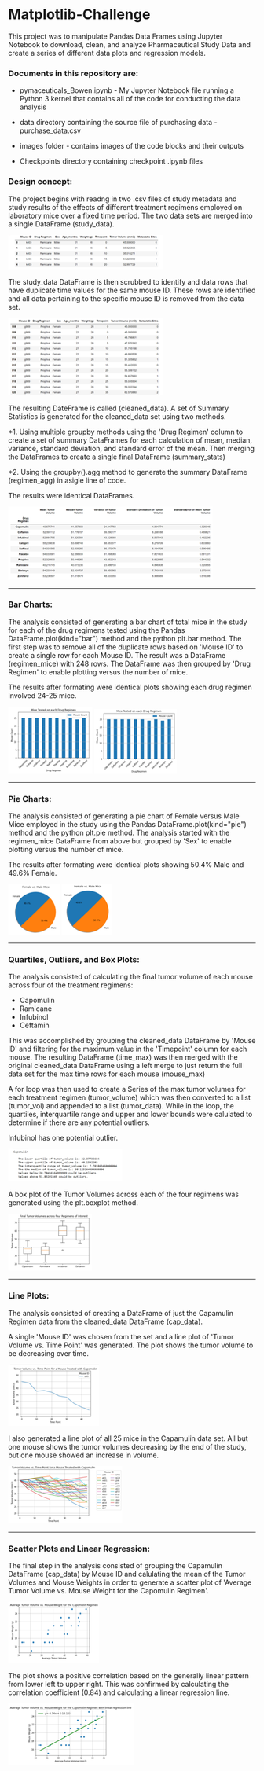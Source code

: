 # Matplotlib-Challenge

This project was to manipulate Pandas Data Frames using Jupyter Notebook to download, clean, and analyze Pharmaceutical Study Data and create a series of different data plots and regression models.


### Documents in this repository are:

* pymaceuticals_Bowen.ipynb - My Jupyter Notebook file running a Python 3 kernel that contains all of the code for conducting the data analysis 

* data directory containing the source file of purchasing data - purchase_data.csv

* images folder - contains images of the code blocks and their outputs

* Checkpoints directory containing checkpoint .ipynb files


### Design concept:

The project begins with readng in two .csv files of study metadata and study results of the effects of different treatment regimens employed on laboratory mice over a fixed time period. The two data sets are merged into a single DataFrame (study_data). 

![alt tag](https://github.com/robertjbowen/matplotlib-challenge/blob/main/images/Picture1.png)

The study_data DataFrame is then scrubbed to identify and data rows that have duplicate time values for the same mouse ID. These rows are identified and all data pertaining to the specific mouse ID is removed from the data set. 

![alt tag](https://github.com/robertjbowen/matplotlib-challenge/blob/main/images/Picture2.png)

The resulting DateFrame is called (cleaned_data). A set of Summary Statistics is generated for the cleaned_data set using two methods. 

*1. Using multiple groupby methods using the 'Drug Regimen' column to create a set of summary DataFrames for each calculation of mean, median, variance, standard deviation, and standard error of the mean. Then merging the DataFrames to create a single final DataFrame (summary_stats)

*2. Using the groupby().agg method to generate the summary DataFrame (regimen_agg) in asigle line of code.

The results were identical DataFrames.

![alt tag](https://github.com/robertjbowen/matplotlib-challenge/blob/main/images/Picture3.png)

***
### Bar Charts:


The analysis consisted of generating a bar chart of total mice in the study for each of the drug regimens tested using the Pandas DataFrame.plot(kind="bar") method and the python plt.bar method. The first step was to remove all of the duplicate rows based on 'Mouse ID' to create a single row for each Mouse ID. The result was a DataFrame (regimen_mice) with 248 rows. The DataFrame was then grouped by 'Drug Regimen' to enable plotting versus the number of mice.

The results after formating were identical plots showing each drug regimen involved 24-25 mice.

![alt tag](https://github.com/robertjbowen/matplotlib-challenge/blob/main/images/Picture4_Pandas.png) ![alt tag](https://github.com/robertjbowen/matplotlib-challenge/blob/main/images/Picture5_Plot.png)

***
### Pie Charts:


The analysis consisted of generating a pie chart of Female versus Male Mice employed in the study using the Pandas DataFrame.plot(kind="pie") method and the python plt.pie method. The analysis started with the regimen_mice DataFrame from above but grouped by 'Sex' to enable plotting versus the number of mice.

The results after formating were identical plots showing 50.4% Male and 49.6% Female.

![alt tag](https://github.com/robertjbowen/matplotlib-challenge/blob/main/images/Picture6_Pandas.png) ![alt tag](https://github.com/robertjbowen/matplotlib-challenge/blob/main/images/Picture7_Pie.png)

***
### Quartiles, Outliers, and Box Plots:

The analysis consisted of calculating the final tumor volume of each mouse across four of the treatment regimens:  
* Capomulin
* Ramicane
* Infubinol
* Ceftamin

This was accomplished by grouping the cleaned_data DataFrame by 'Mouse ID' and filtering for the maximum value in the 'Timepoint' column for each mouse. The resulting DataFrame (time_max) was then merged with the original cleaned_data DataFrame using a left merge to just return the full data set for the max time rows for each mouse (mouse_max)

A for loop was then used to create a Series of the max tumor volumes for each treatment regimen (tumor_volume) which was then converted to a list (tumor_vol) and appended to a list (tumor_data). While in the loop, the quartiles, interquartile range and upper and lower bounds were calulated to determine if there are any potential outliers.

Infubinol has one potential outlier.

![alt tag](https://github.com/robertjbowen/matplotlib-challenge/blob/main/images/Picture8.png) 

A box plot of the Tumor Volumes across each of the four regimens was generated using the plt.boxplot method.

![alt tag](https://github.com/robertjbowen/matplotlib-challenge/blob/main/images/Picture9_Box.png)

***
### Line Plots:


The analysis consisted of creating a DataFrame of just the Capamulin Regimen data from the cleaned_data DataFrame (cap_data).

A single 'Mouse ID' was chosen from the set and a line plot of 'Tumor Volume vs. Time Point' was generated. The plot shows the tumor volume to be decreasing over time.

![alt tag](https://github.com/robertjbowen/matplotlib-challenge/blob/main/images/Picture10_Single.png)

I also generated a line plot of all 25 mice in the Capamulin data set. All but one mouse shows the tumor volumes decreasing by the end of the study, but one mouse showed an increase in volume.

![alt tag](https://github.com/robertjbowen/matplotlib-challenge/blob/main/images/Picture10.png)

***
### Scatter Plots and Linear Regression:


The final step in the analysis consisted of grouping the Capamulin DataFrame (cap_data) by Mouse ID and calulating the mean of the Tumor Volumes and Mouse Weights in order to generate a scatter plot of 'Average Tumor Volume vs. Mouse Weight for the Capomulin Regimen'.

![alt tag](https://github.com/robertjbowen/matplotlib-challenge/blob/main/images/Picture11_Scatter.png)

The plot shows a positive correlation based on the generally linear pattern from lower left to upper right. This was confirmed by calculating the correlation coefficient (0.84) and calculating a linear regression line.

![alt tag](https://github.com/robertjbowen/matplotlib-challenge/blob/main/images/Picture12_Regression.png)
